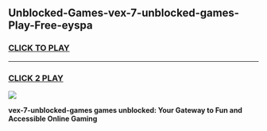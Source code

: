 
## Unblocked-Games-vex-7-unblocked-games-Play-Free-eyspa
<h3>
<a href="https://premium76.site?title=vex-7-unblocked-games&ref=22A">CLICK TO PLAY</a></h3>
<hr>

<h3>
<a href="https://premium76.site?title=vex-7-unblocked-games&ref=22A">CLICK 2 PLAY</a>
  
</h3>

<a href="https://premium76.site?title=vex-7-unblocked-games&ref=22A"><img src="https://clearcache.store/games.png"></a>


**vex-7-unblocked-games games unblocked: Your Gateway to Fun and Accessible Online Gaming**
